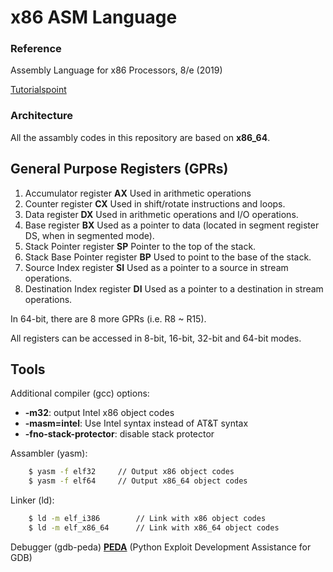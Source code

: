 # x86 ASM Language

### Reference

Assembly Language for x86 Processors, 8/e (2019)

[Tutorialspoint](https://www.tutorialspoint.com/assembly_programming/)


### Architecture

All the assambly codes in this repository are based on **x86_64**.



## General Purpose Registers (GPRs)

1. Accumulator register **AX**
    Used in arithmetic operations
2. Counter register **CX**
    Used in shift/rotate instructions and loops.
3. Data register **DX**
    Used in arithmetic operations and I/O operations.
4. Base register **BX**
    Used as a pointer to data (located in segment register DS, when in segmented mode).
5. Stack Pointer register **SP**
    Pointer to the top of the stack.
6. Stack Base Pointer register **BP**
    Used to point to the base of the stack.
7. Source Index register **SI**
    Used as a pointer to a source in stream operations.
8. Destination Index register **DI**
    Used as a pointer to a destination in stream operations.


In 64-bit, there are 8 more GPRs (i.e. R8 ~ R15).

All registers can be accessed in 8-bit, 16-bit, 32-bit and 64-bit modes.


## Tools

Additional compiler (gcc) options:
* **-m32**: output Intel x86 object codes
* **-masm=intel**: Use Intel syntax instead of AT&T syntax
* **-fno-stack-protector**: disable stack protector

Assambler (yasm):
```bash
    $ yasm -f elf32     // Output x86 object codes
    $ yasm -f elf64     // Output x86_64 object codes
```

Linker (ld):
```bash
    $ ld -m elf_i386        // Link with x86 object codes
    $ ld -m elf_x86_64      // Link with x86_64 object codes
```

Debugger (gdb-peda)
**[PEDA](https://github.com/longld/peda)** (Python Exploit Development Assistance for GDB)
